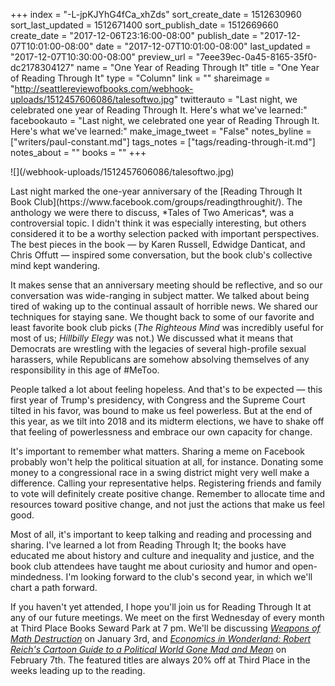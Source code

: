+++
index = "-L-jpKJYhG4fCa_xhZds"
sort_create_date = 1512630960
sort_last_updated = 1512671400
sort_publish_date = 1512669660
create_date = "2017-12-06T23:16:00-08:00"
publish_date = "2017-12-07T10:01:00-08:00"
date = "2017-12-07T10:01:00-08:00"
last_updated = "2017-12-07T10:30:00-08:00"
preview_url = "7eee39ec-0a45-8165-35f0-dc2178304127"
name = "One Year of Reading Through It"
title = "One Year of Reading Through It"
type = "Column"
link = ""
shareimage = "http://seattlereviewofbooks.com/webhook-uploads/1512457606086/talesoftwo.jpg"
twitterauto = "Last night, we celebrated one year of Reading Through It. Here's what we've learned:"
facebookauto = "Last night, we celebrated one year of Reading Through It. Here's what we've learned:"
make_image_tweet = "False"
notes_byline = ["writers/paul-constant.md"]
tags_notes = ["tags/reading-through-it.md"]
notes_about = ""
books = ""
+++
<p class="image-left">![](/webhook-uploads/1512457606086/talesoftwo.jpg)</p>
Last night marked the one-year anniversary of the [Reading Through It Book Club](https://www.facebook.com/groups/readingthroughit/). The anthology we were there to discuss, *Tales of Two Americas*, was a controversial topic. I didn't think it was especially interesting, but others considered it to be a worthy selection packed with important perspectives. The best pieces in the book — by Karen Russell, Edwidge Danticat, and Chris Offutt — inspired some conversation, but the book club's collective mind kept wandering.

It makes sense that an anniversary meeting should be reflective, and so our conversation was wide-ranging in subject matter. We talked about being tired of waking up to the continual assault of horrible news. We shared our techniques for staying sane. We thought back to some of our favorite and least favorite book club picks (*The Righteous Mind* was incredibly useful for most of us; *Hillbilly Elegy* was not.) We discussed what it means that Democrats are wrestling with the legacies of several high-profile sexual harassers, while Republicans are somehow absolving themselves of any responsibility in this age of #MeToo.

People talked a lot about feeling hopeless. And that's to be expected — this first year of Trump's presidency, with Congress and the Supreme Court tilted in his favor, was bound to make us feel powerless. But at the end of this year, as we tilt into 2018 and its midterm elections, we have to shake off that feeling of powerlessness and embrace our own capacity for change.

It's important to remember what matters. Sharing a meme on Facebook probably won't help the political situation at all, for instance. Donating some money to a congressional race in a swing district might very well make a difference. Calling your representative helps. Registering friends and family to vote will definitely create positive change. Remember to allocate time and resources toward positive change, and not just the actions that make us feel good.

Most of all, it's important to keep talking and reading and processing and sharing. I've learned a lot from Reading Through It; the books have educated me about history and culture and inequality and justice, and the book club attendees have taught me about curiosity and humor and open-mindedness. I'm looking forward to the club's second year, in which we'll chart a path forward.

If you haven't yet attended, I hope you'll join us for Reading Through It at any of our future meetings. We meet on the first Wednesday of every month at Third Place Books Seward Park at 7 pm. We'll be discussing [*Weapons of Math Destruction*](https://www.indiebound.org/book/9780553418835) on January 3rd, and [*Economics in Wonderland: Robert Reich's Cartoon Guide to a Political World Gone Mad and Mean*](https://www.indiebound.org/book/9781683960607) on February 7th. The featured titles are always 20% off at Third Place in the weeks leading up to the reading.



